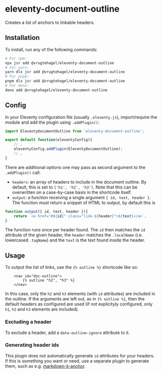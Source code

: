 # eleventy-document-outline

Creates a list of anchors to linkable headers.

## Installation

To install, run any of the following commands:

```bash
# For npm:
npx jsr add @vrugtehagel/eleventy-document-outline
# For yarn:
yarn dlx jsr add @vrugtehagel/eleventy-document-outline
# For pnpm:
pnpm dlx jsr add @vrugtehagel/eleventy-document-outline
# For deno:
deno add @vrugtehagel/eleventy-document-outline
```

## Config

In your Eleventy configuration file (usually `.eleventy.js`), import/require the module and add the plugin using `.addPlugin()`:

```js
import EleventyDocumentOutline from 'eleventy-document-outline';

export default function(eleventyConfig){
	// …
	eleventyConfig.addPlugin(EleventyDocumentOutline);
	// …
}
```

There are additional options one may pass as second argument to the `.addPlugin()` call:

- `headers`: an array of headers to include in the document outline. By default, this is set to `['h1', 'h2', 'h3']`. Note that this can be overwritten on a case-by-case basis in the shortcode itself.
- `output`: a function receiving a single argument `{ id, text, header }`. The function must return a snippet of HTML to output, by default this is

```js
function output({ id, text, header }){
	return `<a href="#${id}" class="link-${header}">${text}</a>`,
}
```

The function runs once per header found. The `id` then matches the `id` attribute of the given header, the `header` matches the `.localName` (i.e. lowercased `.tagName`) and the `text` is the text found inside the header.

## Usage

To output the list of links, use the `{% outline %}` shortcode like so:

```liquid
	<nav id="doc-outline">
		{% outline "h2", "h3" %}
	</nav>
```

In this case, only the `h2` and `h3` elements (with `id` attributes) are included in the outline. If the arguments are left out, as in `{% outline %}`, then the default headers as configured are used (if not explicityly configured, only `h1`, `h2` and `h3` elements are included).

### Excluding a header

To exclude a header, add a `data-outline-ignore` attribute to it.

### Generating header ids

This plugin does not automatically generate `id` attributes for your headers. If this is something you want or need, use a separate plugin to generate them, such as e.g. [markdown-it-anchor](https://www.npmjs.com/package/markdown-it-anchor).
